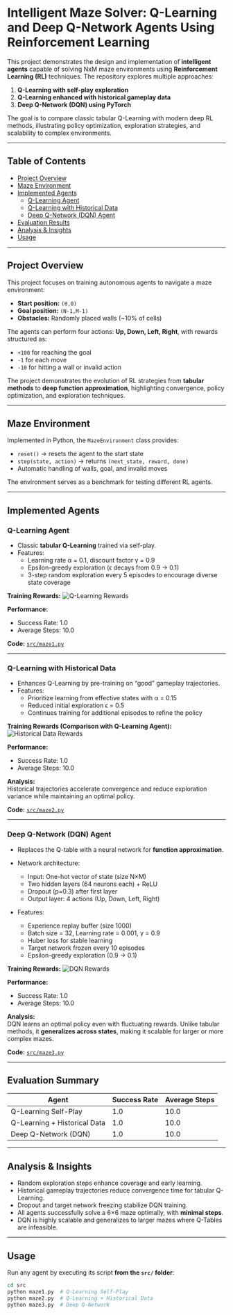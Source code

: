 # Intelligent Maze Solver: Q-Learning and Deep Q-Network Agents Using Reinforcement Learning


This project demonstrates the design and implementation of **intelligent agents** capable of solving NxM maze environments using **Reinforcement Learning (RL)** techniques. The repository explores multiple approaches:

1. **Q-Learning with self-play exploration**  
2. **Q-Learning enhanced with historical gameplay data**  
3. **Deep Q-Network (DQN) using PyTorch**  

The goal is to compare classic tabular Q-Learning with modern deep RL methods, illustrating policy optimization, exploration strategies, and scalability to complex environments.  

---

## **Table of Contents**
- [Project Overview](#project-overview)  
- [Maze Environment](#maze-environment)  
- [Implemented Agents](#implemented-agents)  
  - [Q-Learning Agent](#q-learning-agent)  
  - [Q-Learning with Historical Data](#q-learning-with-historical-data)  
  - [Deep Q-Network (DQN) Agent](#deep-q-network-dqn-agent)  
- [Evaluation Results](#evaluation-results)  
- [Analysis & Insights](#analysis--insights)  
- [Usage](#usage)   

---

## **Project Overview**
This project focuses on training autonomous agents to navigate a maze environment:

- **Start position:** `(0,0)`  
- **Goal position:** `(N-1,M-1)`  
- **Obstacles:** Randomly placed walls (~10% of cells)  

The agents can perform four actions: **Up, Down, Left, Right**, with rewards structured as:

- `+100` for reaching the goal  
- `-1` for each move  
- `-10` for hitting a wall or invalid action  

The project demonstrates the evolution of RL strategies from **tabular methods** to **deep function approximation**, highlighting convergence, policy optimization, and exploration techniques.  

---

## **Maze Environment**
Implemented in Python, the `MazeEnvironment` class provides:

- `reset()` → resets the agent to the start state  
- `step(state, action)` → returns `(next_state, reward, done)`  
- Automatic handling of walls, goal, and invalid moves  

The environment serves as a benchmark for testing different RL agents.

---

## **Implemented Agents**

### **Q-Learning Agent**
- Classic **tabular Q-Learning** trained via self-play.  
- Features:
  - Learning rate α = 0.1, discount factor γ = 0.9  
  - Epsilon-greedy exploration (ϵ decays from 0.9 → 0.1)  
  - 3-step random exploration every 5 episodes to encourage diverse state coverage  

**Training Rewards:**
![Q-Learning Rewards](plots/milestone1_rewards.png)

**Performance:**
- Success Rate: 1.0  
- Average Steps: 10.0  

**Code:** [`src/maze1.py`](src/maze1.py)

---

### **Q-Learning with Historical Data**
- Enhances Q-Learning by pre-training on “good” gameplay trajectories.  
- Features:
  - Prioritize learning from effective states with α = 0.15  
  - Reduced initial exploration ϵ = 0.5  
  - Continues training for additional episodes to refine the policy  

**Training Rewards (Comparison with Q-Learning Agent):**
![Historical Data Rewards](plots/milestone2_rewards.png)

**Performance:**
- Success Rate: 1.0  
- Average Steps: 10.0  

**Analysis:**  
Historical trajectories accelerate convergence and reduce exploration variance while maintaining an optimal policy.  

**Code:** [`src/maze2.py`](src/maze2.py)

---

### **Deep Q-Network (DQN) Agent**
- Replaces the Q-table with a neural network for **function approximation**.  
- Network architecture:
  - Input: One-hot vector of state (size N×M)  
  - Two hidden layers (64 neurons each) + ReLU  
  - Dropout (p=0.3) after first layer  
  - Output layer: 4 actions (Up, Down, Left, Right)  

- Features:
  - Experience replay buffer (size 1000)  
  - Batch size = 32, Learning rate = 0.001, γ = 0.9  
  - Huber loss for stable learning  
  - Target network frozen every 10 episodes  
  - Epsilon-greedy exploration (0.9 → 0.1)  

**Training Rewards:**
![DQN Rewards](plots/milestone3_rewards.png)

**Performance:**
- Success Rate: 1.0  
- Average Steps: 10.0  

**Analysis:**  
DQN learns an optimal policy even with fluctuating rewards. Unlike tabular methods, it **generalizes across states**, making it scalable for larger or more complex mazes.  

**Code:** [`src/maze3.py`](src/maze3.py)

---

## **Evaluation Summary**
| Agent                         | Success Rate | Average Steps |
|--------------------------------|--------------|---------------|
| Q-Learning Self-Play           | 1.0          | 10.0          |
| Q-Learning + Historical Data   | 1.0          | 10.0          |
| Deep Q-Network (DQN)           | 1.0          | 10.0          |

---

## **Analysis & Insights**
- Random exploration steps enhance coverage and early learning.  
- Historical gameplay trajectories reduce convergence time for tabular Q-Learning.  
- Dropout and target network freezing stabilize DQN training.  
- All agents successfully solve a 6×6 maze optimally, with **minimal steps**.  
- DQN is highly scalable and generalizes to larger mazes where Q-Tables are infeasible.  

---

## **Usage**
Run any agent by executing its script **from the `src/` folder**:

```bash
cd src
python maze1.py  # Q-Learning Self-Play
python maze2.py  # Q-Learning + Historical Data
python maze3.py  # Deep Q-Network

